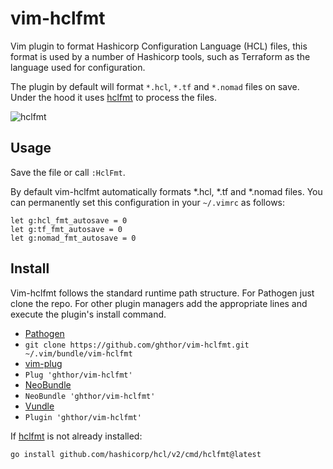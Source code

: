 # vim-hclfmt

Vim plugin to format Hashicorp Configuration Language (HCL) files, this
format is used by a number of Hashicorp tools, such as Terraform as the
language used for configuration.

The plugin by default will format `*.hcl`, `*.tf` and `*.nomad` files on save.
Under the hood it uses [hclfmt](https://github.com/hashicorp/hcl/tree/main/cmd/hclfmt) to process the
files.

![hclfmt](http://g.recordit.co/fIQfohsGPI.gif)

## Usage

Save the file or call `:HclFmt`.

By default vim-hclfmt automatically formats *.hcl, *.tf and *.nomad files. You can permanently set this configuration in your `~/.vimrc` as follows:

    let g:hcl_fmt_autosave = 0
    let g:tf_fmt_autosave = 0
    let g:nomad_fmt_autosave = 0


## Install

Vim-hclfmt follows the standard runtime path structure. For Pathogen just clone
the repo. For other plugin managers add the appropriate lines and execute the
plugin's install command.

*  [Pathogen](https://github.com/tpope/vim-pathogen)
  * `git clone https://github.com/ghthor/vim-hclfmt.git ~/.vim/bundle/vim-hclfmt`
*  [vim-plug](https://github.com/junegunn/vim-plug)
  * `Plug 'ghthor/vim-hclfmt'`
*  [NeoBundle](https://github.com/Shougo/neobundle.vim)
  * `NeoBundle 'ghthor/vim-hclfmt'`
*  [Vundle](https://github.com/gmarik/vundle)
  * `Plugin 'ghthor/vim-hclfmt'`

If [hclfmt](https://github.com/hashicorp/hcl/tree/main/cmd/hclfmt) is not already installed:

    go install github.com/hashicorp/hcl/v2/cmd/hclfmt@latest
